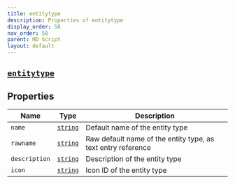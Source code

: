 ```yaml
---
title: entitytype
description: Properties of entitytype
display_order: 58
nav_order: 58
parent: MD Script
layout: default
---
```


##  [`entitytype`](./entitytype.html) 


## Properties

| Name | Type | Description |
|------|------|-------------|
| `name` | [`string`](./string.html) | Default name of the entity type |
| `rawname` | [`string`](./string.html) | Raw default name of the entity type, as text entry reference |
| `description` | [`string`](./string.html) | Description of the entity type |
| `icon` | [`string`](./string.html) | Icon ID of the entity type |



